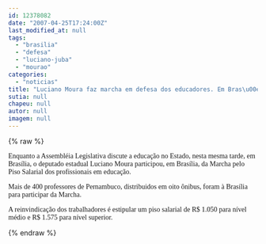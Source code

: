 ```yaml
---
id: 12378082
date: "2007-04-25T17:24:00Z"
last_modified_at: null
tags:
  - "brasilia"
  - "defesa"
  - "luciano-juba"
  - "mourao"
categories:
  - "noticias"
title: "Luciano Moura faz marcha em defesa dos educadores. Em Bras\u00edlia"
sutia: null
chapeu: null
autor: null
imagem: null
---
```

{% raw %}
<p><P><FONT face=Verdana>Enquanto a Assembléia Legislativa discute a educação no Estado, nesta mesma tarde, em Brasília, o deputado estadual Luciano Moura participou, em Brasília, da Marcha pelo Piso Salarial dos profissionais em educação. </FONT></P></p>
<p><P><FONT face=Verdana>Mais de 400 professores de Pernambuco, distribuidos em oito ônibus, foram à Brasília para participar da Marcha. </FONT></P></p>
<p><P><FONT face=Verdana>A reinvindicação dos trabalhadores é estipular um piso salarial de R$ 1.050 para nível médio e R$ 1.575 para nível superior.</FONT></P> </p>
{% endraw %}